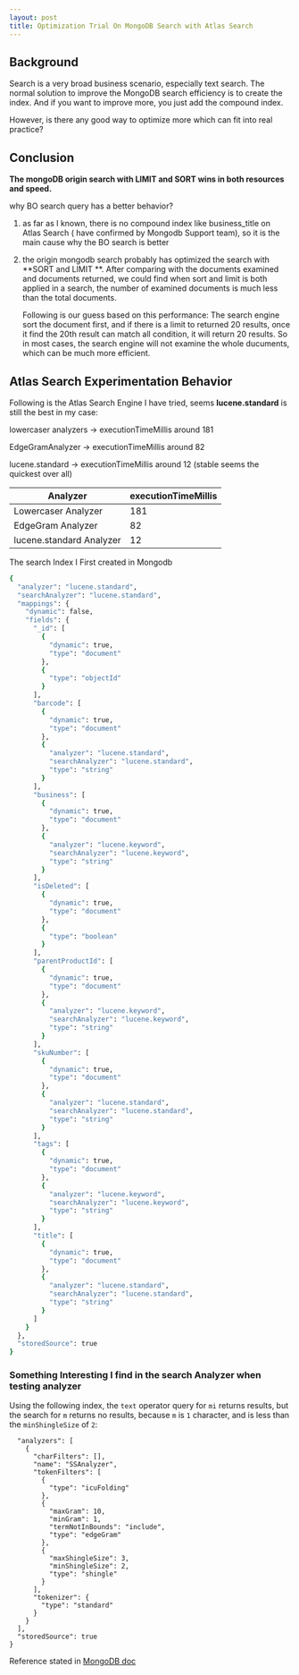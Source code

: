 ```yaml
---
layout: post
title: Optimization Trial On MongoDB Search with Atlas Search
---
```


## Background

Search is a very broad business scenario, especially text search.  The normal solution to improve the MongoDB search efficiency is to create the index. And if you want to improve more, you just add the compound index.

However, is there any good way to optimize more which can fit into real practice?

## Conclusion

**The mongoDB origin search with LIMIT and SORT wins in both resources and speed.**

why BO search query has a better behavior?

1. as far as I known, there is no compound index like business_title on Atlas Search ( have confirmed by Mongodb Support team), so it is the main cause why the BO search is better

2. the origin mongodb search probably has optimized the search with **SORT and LIMIT **. After comparing with the documents examined and documents returned, we could find when sort and limit is both applied in a search, the number of examined documents is much less than the total documents.

   Following is our guess based on this performance:  The search engine sort the document first, and if there is a limit to returned 20 results, once it find the 20th result can match all condition, it will return 20 results. So in most cases, the search engine will not examine the whole ducuments, which can be much more efficient.

## Atlas Search Experimentation Behavior

Following is the Atlas Search Engine I have tried, seems **lucene.standard** is still the best in my case:

lowercaser analyzers ->  executionTimeMillis around 181  

EdgeGramAnalyzer ->  executionTimeMillis around  82

lucene.standard -> executionTimeMillis around  12  (stable seems the quickest over all)

| Analyzer                 | executionTimeMillis |
| ------------------------ | ------------------- |
| Lowercaser Analyzer      | 181                 |
| EdgeGram Analyzer        | 82                  |
| lucene.standard Analyzer | 12                  |



The search Index I First created in Mongodb

```bash
{
  "analyzer": "lucene.standard",
  "searchAnalyzer": "lucene.standard",
  "mappings": {
    "dynamic": false,
    "fields": {
      "_id": [
        {
          "dynamic": true,
          "type": "document"
        },
        {
          "type": "objectId"
        }
      ],
      "barcode": [
        {
          "dynamic": true,
          "type": "document"
        },
        {
          "analyzer": "lucene.standard",
          "searchAnalyzer": "lucene.standard",
          "type": "string"
        }
      ],
      "business": [
        {
          "dynamic": true,
          "type": "document"
        },
        {
          "analyzer": "lucene.keyword",
          "searchAnalyzer": "lucene.keyword",
          "type": "string"
        }
      ],
      "isDeleted": [
        {
          "dynamic": true,
          "type": "document"
        },
        {
          "type": "boolean"
        }
      ],
      "parentProductId": [
        {
          "dynamic": true,
          "type": "document"
        },
        {
          "analyzer": "lucene.keyword",
          "searchAnalyzer": "lucene.keyword",
          "type": "string"
        }
      ],
      "skuNumber": [
        {
          "dynamic": true,
          "type": "document"
        },
        {
          "analyzer": "lucene.standard",
          "searchAnalyzer": "lucene.standard",
          "type": "string"
        }
      ],
      "tags": [
        {
          "dynamic": true,
          "type": "document"
        },
        {
          "analyzer": "lucene.keyword",
          "searchAnalyzer": "lucene.keyword",
          "type": "string"
        }
      ],
      "title": [
        {
          "dynamic": true,
          "type": "document"
        },
        {
          "analyzer": "lucene.standard",
          "searchAnalyzer": "lucene.standard",
          "type": "string"
        }
      ]
    }
  },
  "storedSource": true
}
```



### Something Interesting I find in the search Analyzer when testing analyzer

 Using the following index, the `text` operator query for `mi` returns results, but the search for `m` returns no results, because `m` is `1` character, and is less than the `minShingleSize` of `2`:

```
  "analyzers": [
    {
      "charFilters": [],
      "name": "SSAnalyzer",
      "tokenFilters": [
        {
          "type": "icuFolding"
        },
        {
          "maxGram": 10,
          "minGram": 1,
          "termNotInBounds": "include",
          "type": "edgeGram"
        },
        {
          "maxShingleSize": 3,
          "minShingleSize": 2,
          "type": "shingle"
        }
      ],
      "tokenizer": {
        "type": "standard"
      }
    }
  ],
  "storedSource": true
}
```

 Reference stated in [MongoDB doc](https://www.mongodb.com/docs/atlas/atlas-search/analyzers/token-filters/#shingle) 


